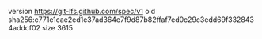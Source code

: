 version https://git-lfs.github.com/spec/v1
oid sha256:c771e1cae2ed1e37ad364e7f9d87b82ffaf7ed0c29c3edd69f3328434addcf02
size 3615
